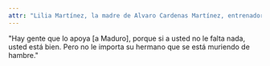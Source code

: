 ```yaml
---
attr: "Lilia Martínez, la madre de Alvaro Cardenas Martínez, entrenador de Vinotinto Fútbol Club"
---
```

"Hay gente que lo apoya [a Maduro], porque si a usted no le falta nada, usted está bien. Pero no le importa su hermano que se está muriendo de hambre."